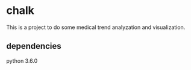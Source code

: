 # chalk
This is a project to do some medical trend analyzation and visualization.

## dependencies
python 3.6.0

